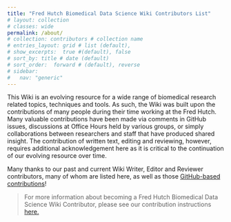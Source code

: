 ```yaml
---
title: "Fred Hutch Biomedical Data Science Wiki Contributors List"
# layout: collection
# classes: wide
permalink: /about/
# collection: contributors # collection name
# entries_layout: grid # list (default),
# show_excerpts:  true #(default), false
# sort_by: title # date (default)
# sort_order:  forward # (default), reverse
# sidebar:
#   nav: "generic"
---
```


This Wiki is an evolving resource for a wide range of biomedical research related topics, techniques and tools.  As such, the Wiki was built upon the contributions of many people during their time working at the Fred Hutch.  Many valuable contributions have been made via comments in GitHub issues, discussions at Office Hours held by various groups, or simply collaborations between researchers and staff that have produced shared insight.  The contribution of written text, editing and reviewing, however, requires additional acknowledgement here as it is critical to the continuation of our evolving resource over time.   

Many thanks to our past and current Wiki Writer, Editor and Reviewer contributors, many of whom are listed here, as well as those [GitHub-based contributions](https://github.com/FredHutch/wiki/graphs/contributors)!  
> For more information about becoming a Fred Hutch Biomedical Data Science Wiki Contributor, please see our contribution instructions [here.](https://github.com/FredHutch/wiki/blob/main/README.md)
